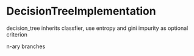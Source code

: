 # DecisionTreeImplementation


decision_tree inherits classfier, use entropy and gini impurity as optional criterion  

n-ary branches
